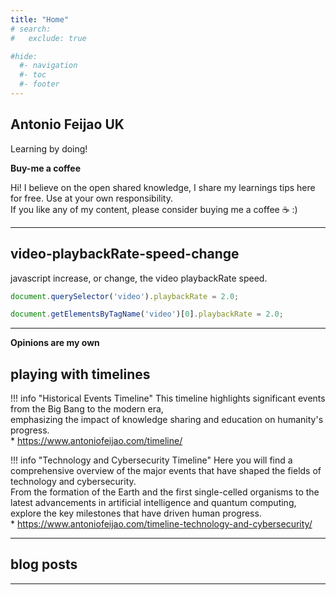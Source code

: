 ```yaml
---
title: "Home"
# search:
#   exclude: true

#hide:
  #- navigation
  #- toc
  #- footer
---
```


## Antonio Feijao UK

Learning by doing!

**Buy-me a coffee**

Hi! I believe on the open shared knowledge, I share my learnings tips here for free. Use at your own responsibility.  
If you like any of my content, please consider buying me a coffee ☕️ :)

<script type='text/javascript' src='https://storage.ko-fi.com/cdn/widget/Widget_2.js'></script>
<script type='text/javascript'>kofiwidget2.init('Buy-me-a-Coffee', '#ff5f5f', 'B0B019526');kofiwidget2.draw();</script>

---

## video-playbackRate-speed-change

javascript increase, or change, the video playbackRate speed.

```js
document.querySelector('video').playbackRate = 2.0;

document.getElementsByTagName('video')[0].playbackRate = 2.0;
```

---

**Opinions are my own**

## playing with timelines

!!! info "Historical Events Timeline"
    This timeline highlights significant events from the Big Bang to the modern era,  
    emphasizing the impact of knowledge sharing and education on humanity's progress.  
    * <https://www.antoniofeijao.com/timeline/>

!!! info "Technology and Cybersecurity Timeline"
    Here you will find a comprehensive overview of the major events that have shaped the fields of technology and cybersecurity.  
    From the formation of the Earth and the first single-celled organisms to the latest advancements in artificial intelligence and quantum computing,  
    explore the key milestones that have driven human progress.  
    * <https://www.antoniofeijao.com/timeline-technology-and-cybersecurity/>

---

## blog posts

---
